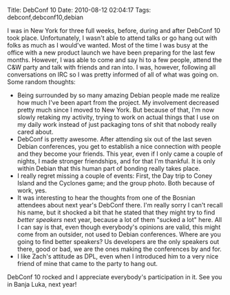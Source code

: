 Title: DebConf 10
Date: 2010-08-12 02:04:17
Tags: debconf,debconf10,debian

I was in New York for three full weeks, before, during and after DebConf 10 took place. Unfortunately, I wasn't able to attend talks or go hang out with folks as much as I would've wanted. Most of the time I was busy at the office with a new product launch we have been preparing for the last few months. However, I was able to come and say hi to a few people, attend the C&amp;W party and talk with friends and ran into. I was, however, following all conversations on IRC so I was pretty informed of all of what was going on. Some random thoughts:
<ul>
	<li>Being surrounded by so many amazing Debian people made me realize how much I've been apart from the project. My involvement decreased pretty much since I moved to New York. But because of that, I'm now slowly retaking my activity, trying to work on actual things that I use on my daily work instead of just packaging tons of shit that nobody really cared about.</li>
	<li>DebConf is pretty awesome. After attending six out of the last seven Debian conferences, you get to establish a nice connection with people and they become your friends. This year, even if I only came a couple of nights, I made stronger friendships, and for that I'm thankful. It is only within Debian that this human part of bonding really takes place.</li>
	<li>I really regret missing a couple of events: First, the Day trip to Coney Island and the Cyclones game; and the group photo. Both because of work, yes.</li>
	<li>It was interesting to hear the thoughts from one of the Bosnian attendees about next year's DebConf there. I'm really sorry I can't recall his name, but it shocked a bit that he stated that they might try to find <em>better speakers</em> next year, because a lot of them "sucked a lot" here. All I can say is that, even though everybody's opinions are valid, this might come from an outsider, not used to Debian conferences. Where are you going to find better speakers? Us developers are the only speakers out there, good or bad, we are the ones making the conferences by and for.</li>
	<li>I like Zach's attitude as DPL, even when I introduced him to a very nice friend of mine that came to the party to hang out.</li>
</ul>
DebConf 10 rocked and I appreciate everybody's participation in it. See you in Banja Luka, next year!